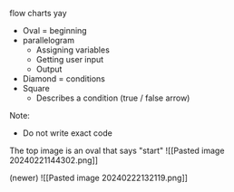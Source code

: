 flow charts yay
* Oval = beginning
* parallelogram
	* Assigning variables
	* Getting user input
	* Output
* Diamond = conditions
* Square 
	* Describes a condition (true / false arrow)


Note:
* Do not write exact code



The top image is an oval that says "start"
![[Pasted image 20240221144302.png]]

(newer)
![[Pasted image 20240222132119.png]]